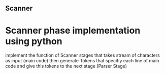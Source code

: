## Scanner
# Scanner phase implementation using python  
implement the function of Scanner stages that takes stream of characters as input (main code) then generate Tokens that specifiy each line of main code and give this tokens to the next stage (Parser Stage)

